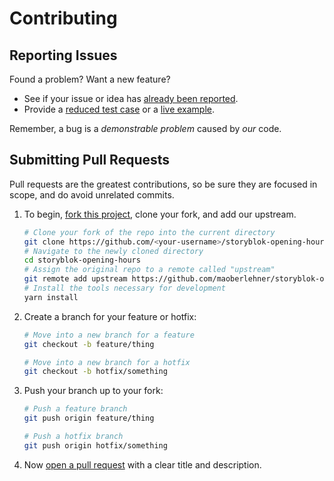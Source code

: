 # Contributing

## Reporting Issues

Found a problem? Want a new feature?

- See if your issue or idea has [already been reported].
- Provide a [reduced test case] or a [live example].

Remember, a bug is a *demonstrable problem* caused by *our* code.

## Submitting Pull Requests

Pull requests are the greatest contributions, so be sure they are focused in scope, and do avoid unrelated commits.

1. To begin, [fork this project], clone your fork, and add our upstream.
   ```bash
   # Clone your fork of the repo into the current directory
   git clone https://github.com/<your-username>/storyblok-opening-hours
   # Navigate to the newly cloned directory
   cd storyblok-opening-hours
   # Assign the original repo to a remote called "upstream"
   git remote add upstream https://github.com/maoberlehner/storyblok-opening-hours
   # Install the tools necessary for development
   yarn install
   ```

2. Create a branch for your feature or hotfix:
   ```bash
   # Move into a new branch for a feature
   git checkout -b feature/thing
   ```

   ```bash
   # Move into a new branch for a hotfix
   git checkout -b hotfix/something
   ```

3. Push your branch up to your fork:
   ```bash
   # Push a feature branch
   git push origin feature/thing
   ```

   ```bash
   # Push a hotfix branch
   git push origin hotfix/something
   ```

4. Now [open a pull request] with a clear title and description.

[already been reported]: https://github.com/maoberlehner/storyblok-opening-hours/issues
[fork this project]:     https://github.com/maoberlehner/storyblok-opening-hours/fork
[live example]:          http://codepen.io/pen
[open a pull request]:   https://help.github.com/articles/using-pull-requests/
[reduced test case]:     https://css-tricks.com/reduced-test-cases/
